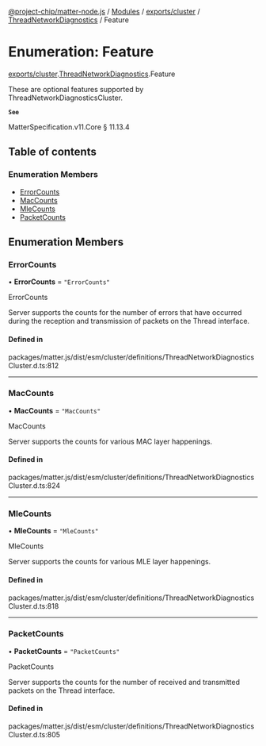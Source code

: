 [@project-chip/matter-node.js](../README.md) / [Modules](../modules.md) / [exports/cluster](../modules/exports_cluster.md) / [ThreadNetworkDiagnostics](../modules/exports_cluster.ThreadNetworkDiagnostics.md) / Feature

# Enumeration: Feature

[exports/cluster](../modules/exports_cluster.md).[ThreadNetworkDiagnostics](../modules/exports_cluster.ThreadNetworkDiagnostics.md).Feature

These are optional features supported by ThreadNetworkDiagnosticsCluster.

**`See`**

MatterSpecification.v11.Core § 11.13.4

## Table of contents

### Enumeration Members

- [ErrorCounts](exports_cluster.ThreadNetworkDiagnostics.Feature.md#errorcounts)
- [MacCounts](exports_cluster.ThreadNetworkDiagnostics.Feature.md#maccounts)
- [MleCounts](exports_cluster.ThreadNetworkDiagnostics.Feature.md#mlecounts)
- [PacketCounts](exports_cluster.ThreadNetworkDiagnostics.Feature.md#packetcounts)

## Enumeration Members

### ErrorCounts

• **ErrorCounts** = ``"ErrorCounts"``

ErrorCounts

Server supports the counts for the number of errors that have occurred during the reception and transmission
of packets on the Thread interface.

#### Defined in

packages/matter.js/dist/esm/cluster/definitions/ThreadNetworkDiagnosticsCluster.d.ts:812

___

### MacCounts

• **MacCounts** = ``"MacCounts"``

MacCounts

Server supports the counts for various MAC layer happenings.

#### Defined in

packages/matter.js/dist/esm/cluster/definitions/ThreadNetworkDiagnosticsCluster.d.ts:824

___

### MleCounts

• **MleCounts** = ``"MleCounts"``

MleCounts

Server supports the counts for various MLE layer happenings.

#### Defined in

packages/matter.js/dist/esm/cluster/definitions/ThreadNetworkDiagnosticsCluster.d.ts:818

___

### PacketCounts

• **PacketCounts** = ``"PacketCounts"``

PacketCounts

Server supports the counts for the number of received and transmitted packets on the Thread interface.

#### Defined in

packages/matter.js/dist/esm/cluster/definitions/ThreadNetworkDiagnosticsCluster.d.ts:805

